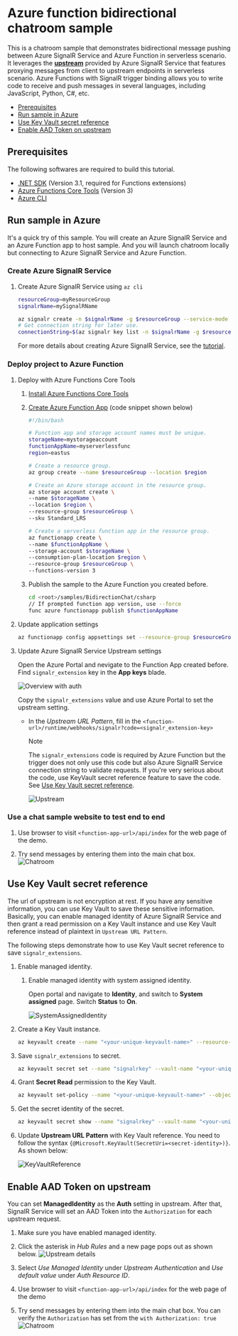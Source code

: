 # Azure function bidirectional chatroom sample

This is a chatroom sample that demonstrates bidirectional message pushing between Azure SignalR Service and Azure Function in serverless scenario. It leverages the [**upstream**](https://docs.microsoft.com/azure/azure-signalr/concept-upstream) provided by Azure SignalR Service that features proxying messages from client to upstream endpoints in serverless scenario. Azure Functions with SignalR trigger binding allows you to write code to receive and push messages in several languages, including JavaScript, Python, C#, etc.

- [Prerequisites](#prerequisites)
- [Run sample in Azure](#run-sample-in-azure)
- [Use Key Vault secret reference](#use-key-vault-secret-reference)
- [Enable AAD Token on upstream](#enable-aad-token-on-upstream)

<a name="prerequisites"></a>

## Prerequisites

The following softwares are required to build this tutorial.
* [.NET SDK](https://dotnet.microsoft.com/download) (Version 3.1, required for Functions extensions)
* [Azure Functions Core Tools](https://docs.microsoft.com/en-us/azure/azure-functions/functions-run-local?tabs=windows%2Ccsharp%2Cbash#install-the-azure-functions-core-tools) (Version 3)
* [Azure CLI](https://docs.microsoft.com/en-us/cli/azure/install-azure-cli?view=azure-cli-latest)

<a name="run-sample-in-azure"></a>

## Run sample in Azure

It's a quick try of this sample. You will create an Azure SignalR Service and an Azure Function app to host sample. And you will launch chatroom locally but connecting to Azure SignalR Service and Azure Function.

### Create Azure SignalR Service

1. Create Azure SignalR Service using `az cli`

    ```bash
    resourceGroup=myResourceGroup
    signalrName=mySignalRName

    az signalr create -n $signalrName -g $resourceGroup --service-mode Serverless --sku Standard_S1
    # Get connection string for later use.
    connectionString=$(az signalr key list -n $signalrName -g $resourceGroup --query primaryConnectionString -o tsv)
    ```

    For more details about creating Azure SignalR Service, see the [tutorial](https://docs.microsoft.com/en-us/azure/azure-signalr/signalr-quickstart-azure-functions-javascript#create-an-azure-signalr-service-instance).

### Deploy project to Azure Function

1. Deploy with Azure Functions Core Tools
    1. [Install Azure Functions Core Tools](https://docs.microsoft.com/en-us/azure/azure-functions/functions-run-local?tabs=windows%2Ccsharp%2Cbash#install-the-azure-functions-core-tools)
    2. [Create Azure Function App](https://docs.microsoft.com/en-us/azure/azure-functions/scripts/functions-cli-create-serverless#sample-script) (code snippet shown below)

        ```bash
        #!/bin/bash

        # Function app and storage account names must be unique.
        storageName=mystorageaccount
        functionAppName=myserverlessfunc
        region=eastus
        
        # Create a resource group.
        az group create --name $resourceGroup --location $region

        # Create an Azure storage account in the resource group.
        az storage account create \
        --name $storageName \
        --location $region \
        --resource-group $resourceGroup \
        --sku Standard_LRS

        # Create a serverless function app in the resource group.
        az functionapp create \
        --name $functionAppName \
        --storage-account $storageName \
        --consumption-plan-location $region \
        --resource-group $resourceGroup \
        --functions-version 3
        ```

    3. Publish the sample to the Azure Function you created before.

        ```bash
        cd <root>/samples/BidirectionChat/csharp
        // If prompted function app version, use --force
        func azure functionapp publish $functionAppName
        ```

2. Update application settings

    ```bash
    az functionapp config appsettings set --resource-group $resourceGroup --name $functionAppName --setting AzureSignalRConnectionString=$connectionString
    ```

3. Update Azure SignalR Service Upstream settings

    Open the Azure Portal and nevigate to the Function App created before. Find `signalr_extension` key in the **App keys** blade.

    ![Overview with auth](getkeys.png)

    Copy the `signalr_extensions` value and use Azure Portal to set the upstream setting.
    - In the *Upstream URL Pattern*, fill in the `<function-url>/runtime/webhooks/signalr?code=<signalr_extension-key>`
        > [!NOTE]
        > The `signalr_extensions` code is required by Azure Function but the trigger does not only use this code but also Azure SignalR Service connection string to validate requests. If you're very serious about the code, use KeyVault secret reference feature to save the code. See [Use Key Vault secret reference](#use-keyvault-secret-reference).

        ![Upstream](upstream-portal.png)

### Use a chat sample website to test end to end

1. Use browser to visit `<function-app-url>/api/index` for the web page of the demo.

2. Try send messages by entering them into the main chat box.
    ![Chatroom](chatroom-noauth.png)

## Use Key Vault secret reference

The url of upstream is not encryption at rest. If you have any sensitive information, you can use Key Vault to save these sensitive information. Basically, you can enable managed identity of Azure SignalR Service and then grant a read permission on a Key Vault instance and use Key Vault reference instead of plaintext in `Upstream URL Pattern`.

The following steps demonstrate how to use Key Vault secret reference to save `signalr_extensions`.

1. Enable managed identity.

    1. Enable managed identity with system assigned identity.

        Open portal and navigate to **Identity**, and switch to **System assigned** page. Switch **Status** to **On**.

        ![SystemAssignedIdentity](system-assigned-identity.png)

2. Create a Key Vault instance.

    ```bash
    az keyvault create --name "<your-unique-keyvault-name>" --resource-group "myResourceGroup" --location "EastUS"
    ```

3. Save `signalr_extensions` to secret.

    ```bash
    az keyvault secret set --name "signalrkey" --vault-name "<your-unique-keyvault-name>" --value "<signalr_extension_code_copied_from_azure_function>"
    ```

4. Grant **Secret Read** permission to the Key Vault.

    ```bash
    az keyvault set-policy --name "<your-unique-keyvault-name>" --object-id "<object-id-shown-in-system-assigned-identity>" --secret-permissions get
    ```

5. Get the secret identity of the secret.

    ```bash
    az keyvault secret show --name "signalrkey" --vault-name "<your-unique-keyvault-name>" --query id -o tsv
    ```

6. Update **Upstream URL Pattern** with Key Vault reference. You need to follow the syntax `{@Microsoft.KeyVault(SecretUri=<secret-identity>)}`. As shown below:

    ![KeyVaultReference](key-vault-reference.png)

## Enable AAD Token on upstream

You can set **ManagedIdentity** as the **Auth** setting in upstream. After that, SignalR Service will set an AAD Token into the `Authorization` for each upstream request.

1. Make sure you have enabled managed identity.

2. Click the asterisk in *Hub Rules* and a new page pops out as shown below.
    ![Upstream details](upstream-details-portal.png)

3. Select *Use Managed Identity* under *Upstream Authentication* and *Use default value* under *Auth Resource ID*.

4. Use browser to visit `<function-app-url>/api/index` for the web page of the demo

5. Try send messages by entering them into the main chat box. You can verify the `Authorization` has set from the `with Authorization: true`
    ![Chatroom](chatroom.png)